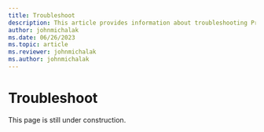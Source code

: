 ```yaml
---
title: Troubleshoot
description: This article provides information about troubleshooting Project Operations.
author: johnmichalak
ms.date: 06/26/2023
ms.topic: article
ms.reviewer: johnmichalak
ms.author: johnmichalak
---
```


# Troubleshoot

This page is still under construction.
